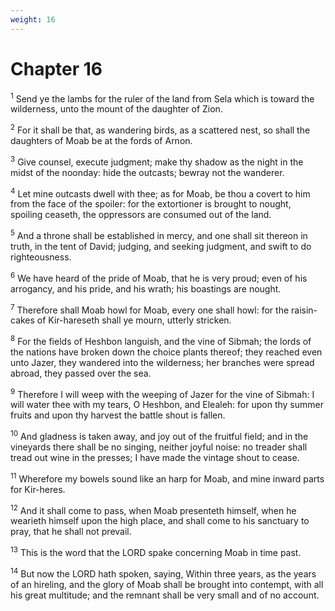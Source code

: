 ```yaml
---
weight: 16
---
```


# Chapter 16

<sup>1</sup> Send ye the lambs for the ruler of the land from Sela which is toward the wilderness, unto the mount of the daughter of Zion. 

<sup>2</sup> For it shall be that, as wandering birds, as a scattered nest, so shall the daughters of Moab be at the fords of Arnon. 

<sup>3</sup> Give counsel, execute judgment; make thy shadow as the night in the midst of the noonday: hide the outcasts; bewray not the wanderer. 

<sup>4</sup> Let mine outcasts dwell with thee; as for Moab, be thou a covert to him from the face of the spoiler: for the extortioner is brought to nought, spoiling ceaseth, the oppressors are consumed out of the land. 

<sup>5</sup> And a throne shall be established in mercy, and one shall sit thereon in truth, in the tent of David; judging, and seeking judgment, and swift to do righteousness. 

<sup>6</sup> We have heard of the pride of Moab, that he is very proud; even of his arrogancy, and his pride, and his wrath; his boastings are nought. 

<sup>7</sup> Therefore shall Moab howl for Moab, every one shall howl: for the raisin-cakes of Kir-hareseth shall ye mourn, utterly stricken. 

<sup>8</sup> For the fields of Heshbon languish, and the vine of Sibmah; the lords of the nations have broken down the choice plants thereof; they reached even unto Jazer, they wandered into the wilderness; her branches were spread abroad, they passed over the sea. 

<sup>9</sup> Therefore I will weep with the weeping of Jazer for the vine of Sibmah: I will water thee with my tears, O Heshbon, and Elealeh: for upon thy summer fruits and upon thy harvest the battle shout is fallen. 

<sup>10</sup> And gladness is taken away, and joy out of the fruitful field; and in the vineyards there shall be no singing, neither joyful noise: no treader shall tread out wine in the presses; I have made the vintage shout to cease. 

<sup>11</sup> Wherefore my bowels sound like an harp for Moab, and mine inward parts for Kir-heres. 

<sup>12</sup> And it shall come to pass, when Moab presenteth himself, when he wearieth himself upon the high place, and shall come to his sanctuary to pray, that he shall not prevail. 

<sup>13</sup> This is the word that the LORD spake concerning Moab in time past. 

<sup>14</sup> But now the LORD hath spoken, saying, Within three years, as the years of an hireling, and the glory of Moab shall be brought into contempt, with all his great multitude; and the remnant shall be very small and of no account. 


